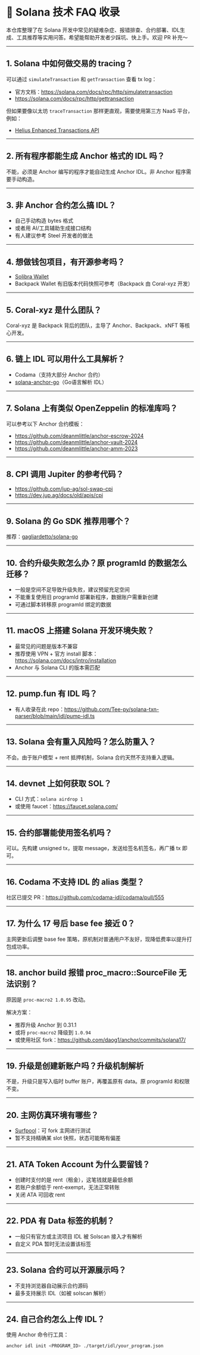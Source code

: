 # 🧠 Solana 技术 FAQ 收录

本仓库整理了在 Solana 开发中常见的疑难杂症、报错排查、合约部署、IDL生成、工具推荐等实用问答。希望能帮助开发者少踩坑、快上手。欢迎 PR 补充～

---

## 1. Solana 中如何做交易的 tracing？

可以通过 `simulateTransaction` 和 `getTransaction` 查看 tx log：

- 官方文档：https://solana.com/docs/rpc/http/simulatetransaction  
- https://solana.com/docs/rpc/http/gettransaction

但如果要像以太坊 `traceTransaction` 那样更直观，需要使用第三方 NaaS 平台，例如：

- [Helius Enhanced Transactions API](https://docs.helius.dev/solana-apis/enhanced-transactions-api/parse-transaction-s)

---

## 2. 所有程序都能生成 Anchor 格式的 IDL 吗？

不能，必须是 Anchor 编写的程序才能自动生成 Anchor IDL。非 Anchor 程序需要手动构造。

---

## 3. 非 Anchor 合约怎么搞 IDL？

- 自己手动构造 bytes 格式
- 或者用 AI/工具辅助生成接口结构
- 有人建议参考 Steel 开发者的做法

---

## 4. 想做钱包项目，有开源参考吗？

- [Solibra Wallet](https://github.com/solibra-wallet/solibra-wallet)
- Backpack Wallet 有旧版本代码快照可参考（Backpack 由 Coral-xyz 开发）

---

## 5. Coral-xyz 是什么团队？

Coral-xyz 是 Backpack 背后的团队，主导了 Anchor、Backpack、xNFT 等核心开发。

---

## 6. 链上 IDL 可以用什么工具解析？

- Codama（支持大部分 Anchor 合约）
- [solana-anchor-go](https://github.com/daog1/solana-anchor-go)（Go语言解析 IDL）

---

## 7. Solana 上有类似 OpenZeppelin 的标准库吗？

可以参考以下 Anchor 合约模板：

- https://github.com/deanmlittle/anchor-escrow-2024  
- https://github.com/deanmlittle/anchor-vault-2024  
- https://github.com/deanmlittle/anchor-amm-2023

---

## 8. CPI 调用 Jupiter 的参考代码？

- https://github.com/jup-ag/sol-swap-cpi  
- https://dev.jup.ag/docs/old/apis/cpi

---

## 9. Solana 的 Go SDK 推荐用哪个？

推荐：[gagliardetto/solana-go](https://github.com/gagliardetto/solana-go)

---

## 10. 合约升级失败怎么办？原 programId 的数据怎么迁移？

- 一般是空间不足导致升级失败，建议预留充足空间
- 不能重复使用旧 programId 部署新程序，数据账户需重新创建
- 可通过脚本转移原 programId 绑定的数据

---

## 11. macOS 上搭建 Solana 开发环境失败？

- 最常见的问题是版本不兼容
- 推荐使用 VPN + 官方 install 脚本：https://solana.com/docs/intro/installation  
- Anchor 与 Solana CLI 的版本需匹配

---

## 12. pump.fun 有 IDL 吗？

- 有人收录在此 repo：https://github.com/Tee-py/solana-txn-parser/blob/main/idl/pump-idl.ts

---

## 13. Solana 会有重入风险吗？怎么防重入？

不会。由于账户模型 + rent 抵押机制，Solana 合约天然不支持重入逻辑。

---

## 14. devnet 上如何获取 SOL？

- CLI 方式：`solana airdrop 1`
- 或使用 faucet：https://faucet.solana.com/

---

## 15. 合约部署能使用签名机吗？

可以。先构建 unsigned tx，提取 message，发送给签名机签名，再广播 tx 即可。

---

## 16. Codama 不支持 IDL 的 alias 类型？

社区已提交 PR：https://github.com/codama-idl/codama/pull/555

---

## 17. 为什么 17 号后 base fee 接近 0？

主网更新后调整 base fee 策略，原机制对普通用户不友好，现降低费率以提升打包成功率。

---

## 18. anchor build 报错 proc_macro::SourceFile 无法识别？

原因是 `proc-macro2 1.0.95` 改动。

解决方案：

- 推荐升级 Anchor 到 0.31.1
- 或将 `proc-macro2` 降级到 `1.0.94`
- 或使用社区 fork：https://github.com/daog1/anchor/commits/solana17/

---

## 19. 升级是创建新账户吗？升级机制解析

不是，升级只是写入临时 buffer 账户，再覆盖原有 data。原 programId 和权限不变。

---

## 20. 主网仿真环境有哪些？

- [Surfpool](https://docs.surfpool.run/surfpool)：可 fork 主网进行测试
- 暂不支持精确某 slot 快照，状态可能略有偏差

---

## 21. ATA Token Account 为什么要留钱？

- 创建时支付的是 rent（租金），这笔钱就是最低余额
- 若账户余额低于 rent-exempt，无法正常转账
- 关闭 ATA 可回收 rent

---

## 22. PDA 有 Data 标签的机制？

- 一般只有官方或主流项目 IDL 被 Solscan 接入才有解析
- 自定义 PDA 暂时无法设置该标签

---

## 23. Solana 合约可以开源展示吗？

- 不支持浏览器自动展示合约源码
- 最多支持展示 IDL（如被 solscan 解析）

---

## 24. 自己合约怎么上传 IDL？

使用 Anchor 命令行工具：

```bash
anchor idl init <PROGRAM_ID> ./target/idl/your_program.json
